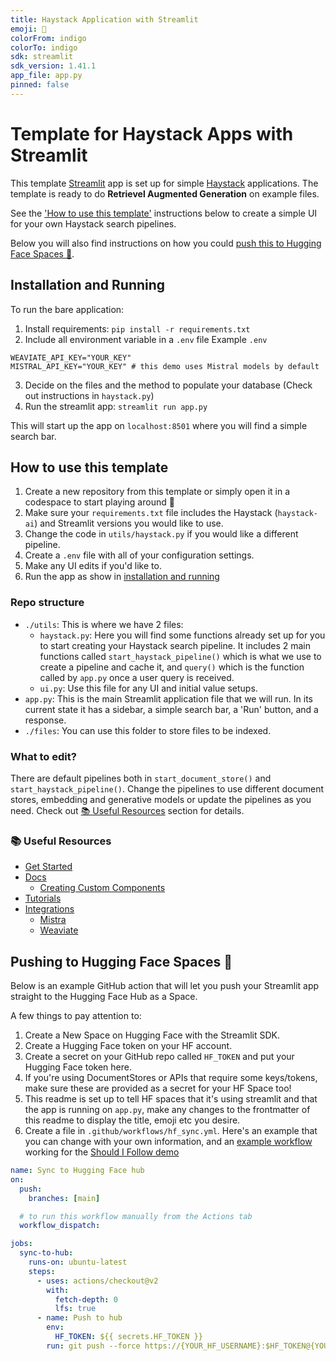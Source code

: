 ```yaml
---
title: Haystack Application with Streamlit
emoji: 👑
colorFrom: indigo
colorTo: indigo
sdk: streamlit
sdk_version: 1.41.1
app_file: app.py
pinned: false
---
```


# Template for Haystack Apps with Streamlit

This template [Streamlit](https://docs.streamlit.io/) app is set up for simple [Haystack](https://haystack.deepset.ai/) applications. The template is ready to do **Retrievel Augmented Generation** on example files.

See the ['How to use this template'](#how-to-use-this-template) instructions below to create a simple UI for your own Haystack search pipelines.

Below you will also find instructions on how you could [push this to Hugging Face Spaces 🤗](#pushing-to-hugging-face-spaces-).

## Installation and Running
To run the bare application:
1. Install requirements: `pip install -r requirements.txt`
2. Include all environment variable in a `.env` file
  Example `.env`
  ```
  WEAVIATE_API_KEY="YOUR_KEY"
  MISTRAL_API_KEY="YOUR_KEY" # this demo uses Mistral models by default
  ```
3. Decide on the files and the method to populate your database (Check out instructions in `haystack.py`)
4. Run the streamlit app: `streamlit run app.py`

This will start up the app on `localhost:8501` where you will find a simple search bar. 

## How to use this template
1. Create a new repository from this template or simply open it in a codespace to start playing around 💙
2. Make sure your `requirements.txt` file includes the Haystack (`haystack-ai`) and Streamlit versions you would like to use.
3. Change the code in `utils/haystack.py` if you would like a different pipeline. 
4. Create a `.env` file with all of your configuration settings.
5. Make any UI edits if you'd like to.
6. Run the app as show in [installation and running](#installation-and-running)

### Repo structure
- `./utils`: This is where we have 2 files: 
    - `haystack.py`: Here you will find some functions already set up for you to start creating your Haystack search pipeline. It includes 2 main functions called `start_haystack_pipeline()` which is what we use to create a pipeline and cache it, and `query()` which is the function called by `app.py` once a user query is received.
    - `ui.py`: Use this file for any UI and initial value setups.
- `app.py`: This is the main Streamlit application file that we will run. In its current state it has a sidebar, a simple search bar, a 'Run' button, and a response.
- `./files`: You can use this folder to store files to be indexed.

### What to edit?
There are default pipelines both in `start_document_store()` and `start_haystack_pipeline()`. Change the pipelines to use different document stores, embedding and generative models or update the pipelines as you need. Check out [📚 Useful Resources](#-useful-resources) section for details.

### 📚 Useful Resources
* [Get Started](https://haystack.deepset.ai/overview/quick-start)
* [Docs](https://docs.haystack.deepset.ai/docs/intro)
    * [Creating Custom Components](https://docs.haystack.deepset.ai/docs/custom-components)
* [Tutorials](https://haystack.deepset.ai/tutorials)
* [Integrations](https://haystack.deepset.ai/integrations)
    * [Mistra](https://haystack.deepset.ai/integrations/mistral)
    * [Weaviate](https://haystack.deepset.ai/integrations/weaviate-document-store)

## Pushing to Hugging Face Spaces 🤗

Below is an example GitHub action that will let you push your Streamlit app straight to the Hugging Face Hub as a Space.

A few things to pay attention to:

1. Create a New Space on Hugging Face with the Streamlit SDK.
2. Create a Hugging Face token on your HF account.
3. Create a secret on your GitHub repo called `HF_TOKEN` and put your Hugging Face token here.
4. If you're using DocumentStores or APIs that require some keys/tokens, make sure these are provided as a secret for your HF Space too!
5. This readme is set up to tell HF spaces that it's using streamlit and that the app is running on `app.py`, make any changes to the frontmatter of this readme to display the title, emoji etc you desire.
6. Create a file in `.github/workflows/hf_sync.yml`. Here's an example that you can change with your own information, and an [example workflow](https://github.com/TuanaCelik/should-i-follow/blob/main/.github/workflows/hf_sync.yml) working for the [Should I Follow demo](https://huggingface.co/spaces/deepset/should-i-follow)

```yaml
name: Sync to Hugging Face hub
on:
  push:
    branches: [main]

  # to run this workflow manually from the Actions tab
  workflow_dispatch:

jobs:
  sync-to-hub:
    runs-on: ubuntu-latest
    steps:
      - uses: actions/checkout@v2
        with:
          fetch-depth: 0
          lfs: true
      - name: Push to hub
        env:
          HF_TOKEN: ${{ secrets.HF_TOKEN }}
        run: git push --force https://{YOUR_HF_USERNAME}:$HF_TOKEN@{YOUR_HF_SPACE_REPO} main
```

